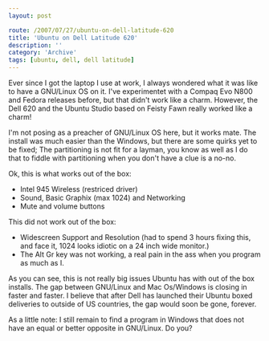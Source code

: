 ```yaml
---
layout: post

route: /2007/07/27/ubuntu-on-dell-latitude-620
title: 'Ubuntu on Dell Latitude 620'
description: ''
category: 'Archive'
tags: [ubuntu, dell, dell latitude]
---
```


Ever since I got the laptop I use at work, I always wondered what it was like to
have a GNU/Linux OS on it. I've experimentet with a Compaq Evo N800 and Fedora
releases before, but that didn't work like a charm. However, the Dell 620 and
the Ubuntu Studio based on Feisty Fawn really worked like a charm!

I'm not posing as a preacher of GNU/Linux OS here, but it works mate. The
install was much easier than the Windows, but there are some quirks yet to be
fixed; The partitioning is not fit for a layman, you know as well as I do that
to fiddle with partitioning when you don't have a clue is a no-no.

Ok, this is what works out of the box:

- Intel 945 Wireless (restriced driver)
- Sound, Basic Graphix (max 1024) and Networking
- Mute and volume buttons

This did not work out of the box:

- Widescreen Support and Resolution (had to spend 3 hours fixing this, and face
  it, 1024 looks idiotic on a 24 inch wide monitor.)
- The Alt Gr key was not working, a real pain in the ass when you program as
  much as I.

As you can see, this is not really big issues Ubuntu has with out of the box
installs. The gap between GNU/Linux and Mac Os/Windows is closing in faster and
faster. I believe that after Dell has launched their Ubuntu boxed deliveries to
outside of US countries, the gap would soon be gone, forever.

As a little note: I still remain to find a program in Windows that does not have
an equal or better opposite in GNU/Linux. Do you?
